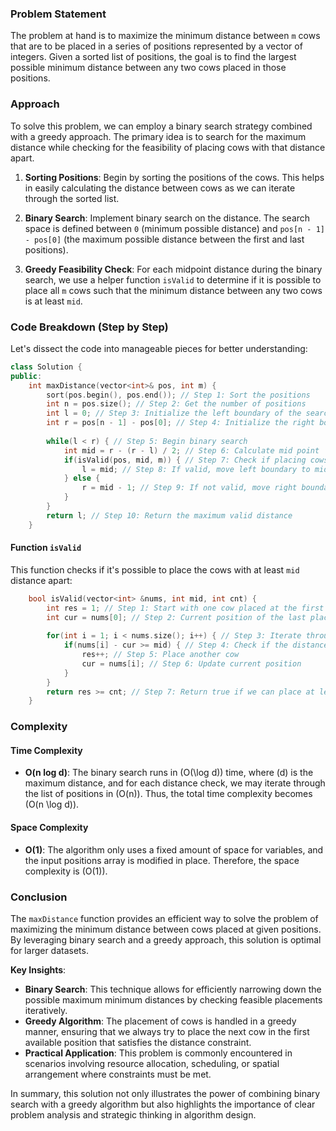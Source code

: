### Problem Statement

The problem at hand is to maximize the minimum distance between `m` cows that are to be placed in a series of positions represented by a vector of integers. Given a sorted list of positions, the goal is to find the largest possible minimum distance between any two cows placed in those positions.

### Approach

To solve this problem, we can employ a binary search strategy combined with a greedy approach. The primary idea is to search for the maximum distance while checking for the feasibility of placing cows with that distance apart.

1. **Sorting Positions**: Begin by sorting the positions of the cows. This helps in easily calculating the distance between cows as we can iterate through the sorted list.

2. **Binary Search**: Implement binary search on the distance. The search space is defined between `0` (minimum possible distance) and `pos[n - 1] - pos[0]` (the maximum possible distance between the first and last positions).

3. **Greedy Feasibility Check**: For each midpoint distance during the binary search, we use a helper function `isValid` to determine if it is possible to place all `m` cows such that the minimum distance between any two cows is at least `mid`.

### Code Breakdown (Step by Step)

Let's dissect the code into manageable pieces for better understanding:

```cpp
class Solution {
public:
    int maxDistance(vector<int>& pos, int m) {
        sort(pos.begin(), pos.end()); // Step 1: Sort the positions
        int n = pos.size(); // Step 2: Get the number of positions
        int l = 0; // Step 3: Initialize the left boundary of the search space
        int r = pos[n - 1] - pos[0]; // Step 4: Initialize the right boundary of the search space
        
        while(l < r) { // Step 5: Begin binary search
            int mid = r - (r - l) / 2; // Step 6: Calculate mid point
            if(isValid(pos, mid, m)) { // Step 7: Check if placing cows with distance mid is valid
                l = mid; // Step 8: If valid, move left boundary to mid
            } else {
                r = mid - 1; // Step 9: If not valid, move right boundary to mid - 1
            }
        }
        return l; // Step 10: Return the maximum valid distance
    }
```

#### Function `isValid`

This function checks if it's possible to place the cows with at least `mid` distance apart:

```cpp
    bool isValid(vector<int> &nums, int mid, int cnt) {
        int res = 1; // Step 1: Start with one cow placed at the first position
        int cur = nums[0]; // Step 2: Current position of the last placed cow
        
        for(int i = 1; i < nums.size(); i++) { // Step 3: Iterate through the positions
            if(nums[i] - cur >= mid) { // Step 4: Check if the distance is at least mid
                res++; // Step 5: Place another cow
                cur = nums[i]; // Step 6: Update current position
            }
        }
        return res >= cnt; // Step 7: Return true if we can place at least cnt cows
    }
```

### Complexity

#### Time Complexity
- **O(n log d)**: The binary search runs in \(O(\log d)\) time, where \(d\) is the maximum distance, and for each distance check, we may iterate through the list of positions in \(O(n)\). Thus, the total time complexity becomes \(O(n \log d)\).

#### Space Complexity
- **O(1)**: The algorithm only uses a fixed amount of space for variables, and the input positions array is modified in place. Therefore, the space complexity is \(O(1)\).

### Conclusion

The `maxDistance` function provides an efficient way to solve the problem of maximizing the minimum distance between cows placed at given positions. By leveraging binary search and a greedy approach, this solution is optimal for larger datasets.

**Key Insights**:
- **Binary Search**: This technique allows for efficiently narrowing down the possible maximum minimum distances by checking feasible placements iteratively.
- **Greedy Algorithm**: The placement of cows is handled in a greedy manner, ensuring that we always try to place the next cow in the first available position that satisfies the distance constraint.
- **Practical Application**: This problem is commonly encountered in scenarios involving resource allocation, scheduling, or spatial arrangement where constraints must be met.

In summary, this solution not only illustrates the power of combining binary search with a greedy algorithm but also highlights the importance of clear problem analysis and strategic thinking in algorithm design.